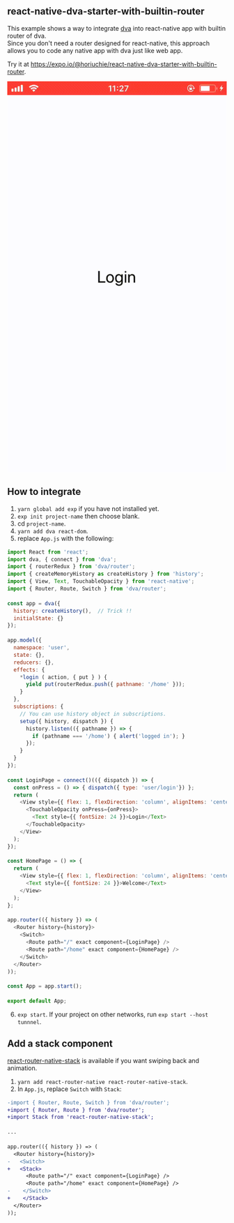 ## react-native-dva-starter-with-builtin-router

This example shows a way to integrate [dva](https://github.com/dvajs/dva) into react-native app with builtin router of dva.  
Since you don't need a router designed for react-native, this approach allows you to code any native app with dva just like web app.  

Try it at https://expo.io/@horiuchie/react-native-dva-starter-with-builtin-router.

<p align="center">
  <img src="https://github.com/horiuchie/react-native-dva-starter-with-builtin-router/blob/master/example.gif">
</p>

## How to integrate

1. `yarn global add exp` if you have not installed yet.
2. `exp init project-name` then choose blank.
3. cd `project-name`.
4. `yarn add dva react-dom`.
5. replace `App.js` with the following:

``` js
import React from 'react';
import dva, { connect } from 'dva';
import { routerRedux } from 'dva/router';
import { createMemoryHistory as createHistory } from 'history';
import { View, Text, TouchableOpacity } from 'react-native';
import { Router, Route, Switch } from 'dva/router';

const app = dva({
  history: createHistory(),  // Trick !!
  initialState: {}
});

app.model({
  namespace: 'user',
  state: {},
  reducers: {},
  effects: {
    *login ( action, { put } ) {
      yield put(routerRedux.push({ pathname: '/home' }));
    }
  },
  subscriptions: {
    // You can use history object in subscriptions.
    setup({ history, dispatch }) {
      history.listen(({ pathname }) => {
        if (pathname === '/home') { alert('logged in'); }
      });
    }
  }
});

const LoginPage = connect()(({ dispatch }) => {
  const onPress = () => { dispatch({ type: 'user/login'}) };
  return (
    <View style={{ flex: 1, flexDirection: 'column', alignItems: 'center', justifyContent: 'center' }}>
      <TouchableOpacity onPress={onPress}>
        <Text style={{ fontSize: 24 }}>Login</Text>
      </TouchableOpacity>
    </View>
  );
});

const HomePage = () => {
  return (
    <View style={{ flex: 1, flexDirection: 'column', alignItems: 'center', justifyContent: 'center' }}>
      <Text style={{ fontSize: 24 }}>Welcome</Text>
    </View>
  );
};

app.router(({ history }) => (
  <Router history={history}>
    <Switch>
      <Route path="/" exact component={LoginPage} />
      <Route path="/home" exact component={HomePage} />
    </Switch>
  </Router>
));

const App = app.start();

export default App;
```

6. `exp start`. If your project on other networks, run `exp start --host tunnnel`.


## Add a stack component

[react-router-native-stack](https://github.com/Traviskn/react-router-native-stack) is available if you want swiping back and animation.  

1. `yarn add react-router-native react-router-native-stack`.
2. In `App.js`, replace `Switch` with `Stack`:

``` diff
-import { Router, Route, Switch } from 'dva/router';
+import { Router, Route } from 'dva/router';
+import Stack from 'react-router-native-stack';

...

app.router(({ history }) => (
  <Router history={history}>
-   <Switch>
+   <Stack>
      <Route path="/" exact component={LoginPage} />
      <Route path="/home" exact component={HomePage} />
-    </Switch>
+    </Stack>
  </Router>
));
```
